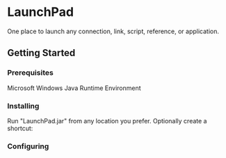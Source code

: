 # LaunchPad 

One place to launch any connection, link, script, reference, or application.

## Getting Started

### Prerequisites

Microsoft Windows
Java Runtime Environment

### Installing

Run "LaunchPad.jar" from any location you prefer.  Optionally create a shortcut:

### Configuring
